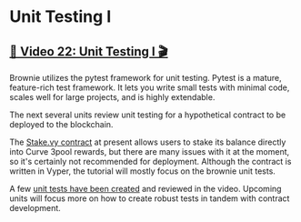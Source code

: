 # Unit Testing I

## [🎥 Video 22: Unit Testing I 🎬](https://youtu.be/AzAEw9ZzqZo)

Brownie utilizes the pytest framework for unit testing. Pytest is a mature, feature-rich test framework. It lets you write small tests with minimal code, scales well for large projects, and is highly extendable.

The next several units review unit testing for a hypothetical contract to be deployed to the blockchain.

The [Stake.vy contract](margarita/contracts/Stake.vy) at present allows users to stake its balance directly into Curve 3pool rewards, but there are many issues with it at the moment, so it's certainly not recommended for deployment.  Although the contract is written in Vyper, the tutorial will mostly focus on the brownie unit tests.

A few [unit tests have been created](margarita/tests) and reviewed in the video.  Upcoming units will focus more on how to create robust tests in tandem with contract development.
